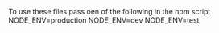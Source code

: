 To use these files pass oen of the following in the npm script
NODE_ENV=production
NODE_ENV=dev
NODE_ENV=test
